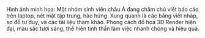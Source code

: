 Hình ảnh minh họa: Một nhóm sinh viên châu Á đang chăm chú viết báo cáo trên laptop, nét mặt tập trung, hào hứng. Xung quanh là các bảng viết nháp, sơ đồ tư duy, và các tài liệu tham khảo. Phong cách đồ họa 3D Render hiện đại, màu sắc tươi sáng, thể hiện tinh thần làm việc nhanh chóng và hiệu quả.